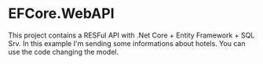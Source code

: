 # EFCore.WebAPI



This project contains a RESFul API with .Net Core + Entity Framework + SQL Srv. 
In this example I'm sending some informations about hotels. You can use the code changing the model.
